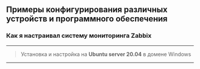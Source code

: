 ## Примеры конфигурирования различных устройств и программного обеспечения
### Как я настраивал систему мониторинга **Zabbix**
---
> Установка и настройка на **Ubuntu server 20.04** в домене Windows
---

